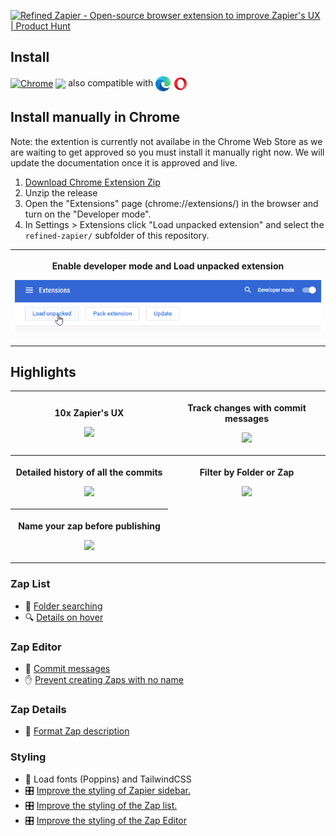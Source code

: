 

<a href="https://www.producthunt.com/posts/refined-zapier?utm_source=badge-featured&utm_medium=badge&utm_souce=badge-refined-zapier" target="_blank"><img src="https://api.producthunt.com/widgets/embed-image/v1/featured.svg?post_id=294438&theme=dark" alt="Refined Zapier - Open-source browser extension to improve Zapier's UX | Product Hunt" style="width: 250px; height: 54px;" width="250" height="54" /></a>

## Install

[link-chrome]: https://chrome.google.com/webstore/detail/refined-zapier/ffabbmokegdgijnjjkmaanijmpaekmoj 'Version published on Chrome Web Store'

[<img src="https://raw.githubusercontent.com/alrra/browser-logos/90fdf03c/src/chrome/chrome.svg" width="48" alt="Chrome" valign="middle">][link-chrome] [<img valign="middle" src="https://img.shields.io/chrome-web-store/v/hlepfoohegkhhmjieoechaddaejaokhf.svg?label=%20">][link-chrome] also compatible with [<img src="https://raw.githubusercontent.com/alrra/browser-logos/90fdf03c/src/edge/edge.svg" width="24" alt="Edge" valign="middle">][link-chrome] [<img src="https://raw.githubusercontent.com/alrra/browser-logos/90fdf03c/src/opera/opera.svg" width="24" alt="Opera" valign="middle">][link-chrome]

## Install manually in Chrome
Note: the extention is currently not availabe in the Chrome Web Store as we are waiting to get approved so you must install it manually right now. We will update the documentation once it is approved and live.

1. [Download Chrome Extension Zip](https://github.com/zlwaterfield/refined-zapier/releases/latest/download/refined-zapier.zip)
2. Unzip the release
2. Open the "Extensions" page (chrome://extensions/) in the browser and turn on the "Developer mode".
3. In Settings > Extensions click "Load unpacked extension" and select the `refined-zapier/` subfolder of this repository.
<table>
  <tr>
    <th width="100%">
      <p><a title="Enable developer mode"></a> Enable developer mode and Load unpacked extension
      <p><img src="./media/Chrome-extension-instructions.png">
</table>

## Highlights
<table>
  <tr>
    <th width="50%">
      <p><a title="10x Zapier's UX"></a> 10x Zapier's UX
      <p><img src="https://raw.githubusercontent.com/zlwaterfield/refined-zapier/main/media/dashboard.png">
    <th width="50%">
      <p><a title="Track changes with commit messages"></a> Track changes with commit messages
      <p><img src="https://raw.githubusercontent.com/zlwaterfield/refined-zapier/main/media/commit-message.png">
  <tr>
    <th width="50%">
      <p><a title="Detailed history of all the commits"></a> Detailed history of all the commits
      <p><img src="https://raw.githubusercontent.com/zlwaterfield/refined-zapier/main/media/commit-details.png">
    <th width="50%">
      <p><a title="Filter by Folder or Zap"></a> Filter by Folder or Zap
      <p><img src="https://raw.githubusercontent.com/zlwaterfield/refined-zapier/main/media/folder-search.gif">
  <tr>
    <th width="50%">
      <p><a title="Name your zap before publishing"></a> Name your zap before publishing
      <p><img src="https://raw.githubusercontent.com/zlwaterfield/refined-zapier/main/media/name_before_publish.gif">
</table>



<!--
############################
  Descriptions style guide
############################

- Starts with: "(Refined Zapier) <verb in third person> ..."
- Ends with period (inside link or parens, if present, like this.)
- Keyboard shortcuts must follow:
  - "Adds a keyboard shortcut to ...: <kbd>key1</kbd> <kbd>key2</kbd>"
  - "Adds keyboard shortcuts to ...: <kbd>a</kbd> and <kbd>alt</kbd> <kbd>a</kbd>"
- Use smart apostrophes: ’ instead of '
- Keep it concise.

#####################################
  Demo screenshots/gifs style guide
#####################################

- Try cleaning up the page by disabling nearby features or hiding clutter, e.g. everything below this tab bar has been hidden: https://user-images.githubusercontent.com/1402241/55089736-d94f5300-50e8-11e9-9095-329ac74c1e9f.png
- If possible, zoom at 200% before taking a screenshot (native retina screens are fine at 100%)
- If changes are subtle, add a before/after comparison using the arrows from https://user-images.githubusercontent.com/1402241/34438653-f66535a4-ecda-11e7-9406-2e1258050cfa.png
- Include some visual context if the feature targets small UI elements, e.g.: https://user-images.githubusercontent.com/1402241/108955170-52d48080-7633-11eb-8979-67e0d3a53f16.png

Thanks for contributing! 🦋🙌

-->

### Zap List
- [](# "folder-searching") 🔦 [Folder searching](https://raw.githubusercontent.com/zlwaterfield/refined-zapier/main/media/folder-search.gif)
- [](# "show-zap-details-on-hover") 🔍 [Details on hover](https://raw.githubusercontent.com/zlwaterfield/refined-zapier/main/media/zap-hover-app-list.png)

### Zap Editor
- [](# "commit-messages") 💬 [Commit messages](https://raw.githubusercontent.com/zlwaterfield/refined-zapier/main/media/commit-message.png)
- [](# "disable-submit-without-zap-name") ✋ [Prevent creating Zaps with no name](https://raw.githubusercontent.com/zlwaterfield/refined-zapier/main/media/name_before_publish.gif)

### Zap Details
- [](# "format-zap-description") 📝 [Format Zap description](https://raw.githubusercontent.com/zlwaterfield/refined-zapier/main/media/commit-details.png)

### Styling
- [](# "load-styles") 🎨 Load fonts (Poppins) and TailwindCSS
- [](# "improved-sidebar-styling") 🎛 [Improve the styling of Zapier sidebar.](https://raw.githubusercontent.com/zlwaterfield/refined-zapier/main/media/dashboard.png)
- [](# "improved-zap-list-styling") 🎛 [Improve the styling of the Zap list.](https://raw.githubusercontent.com/zlwaterfield/refined-zapier/main/media/dashboard.png)
- [](# "improved-zap-editor-styling") 🎛 [Improve the styling of the Zap Editor](https://raw.githubusercontent.com/zlwaterfield/refined-zapier/main/media/zap-editor.png)


<!-- Refer to style guide above. Keep this message between sections. -->
